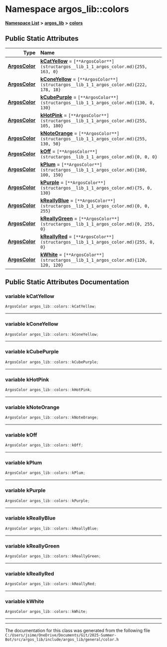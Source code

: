 

# Namespace argos\_lib::colors



[**Namespace List**](namespaces.md) **>** [**argos\_lib**](namespaceargos__lib.md) **>** [**colors**](namespaceargos__lib_1_1colors.md)




























## Public Static Attributes

| Type | Name |
| ---: | :--- |
|  [**ArgosColor**](structargos__lib_1_1_argos_color.md) | [**kCatYellow**](#variable-kcatyellow)   = `[**ArgosColor**](structargos__lib_1_1_argos_color.md){255, 163, 0}`<br> |
|  [**ArgosColor**](structargos__lib_1_1_argos_color.md) | [**kConeYellow**](#variable-kconeyellow)   = `[**ArgosColor**](structargos__lib_1_1_argos_color.md){222, 178, 18}`<br> |
|  [**ArgosColor**](structargos__lib_1_1_argos_color.md) | [**kCubePurple**](#variable-kcubepurple)   = `[**ArgosColor**](structargos__lib_1_1_argos_color.md){130, 0, 130}`<br> |
|  [**ArgosColor**](structargos__lib_1_1_argos_color.md) | [**kHotPink**](#variable-khotpink)   = `[**ArgosColor**](structargos__lib_1_1_argos_color.md){255, 105, 180}`<br> |
|  [**ArgosColor**](structargos__lib_1_1_argos_color.md) | [**kNoteOrange**](#variable-knoteorange)   = `[**ArgosColor**](structargos__lib_1_1_argos_color.md){255, 130, 50}`<br> |
|  [**ArgosColor**](structargos__lib_1_1_argos_color.md) | [**kOff**](#variable-koff)   = `[**ArgosColor**](structargos__lib_1_1_argos_color.md){0, 0, 0}`<br> |
|  [**ArgosColor**](structargos__lib_1_1_argos_color.md) | [**kPlum**](#variable-kplum)   = `[**ArgosColor**](structargos__lib_1_1_argos_color.md){160, 100, 150}`<br> |
|  [**ArgosColor**](structargos__lib_1_1_argos_color.md) | [**kPurple**](#variable-kpurple)   = `[**ArgosColor**](structargos__lib_1_1_argos_color.md){75, 0, 130}`<br> |
|  [**ArgosColor**](structargos__lib_1_1_argos_color.md) | [**kReallyBlue**](#variable-kreallyblue)   = `[**ArgosColor**](structargos__lib_1_1_argos_color.md){0, 0, 255}`<br> |
|  [**ArgosColor**](structargos__lib_1_1_argos_color.md) | [**kReallyGreen**](#variable-kreallygreen)   = `[**ArgosColor**](structargos__lib_1_1_argos_color.md){0, 255, 0}`<br> |
|  [**ArgosColor**](structargos__lib_1_1_argos_color.md) | [**kReallyRed**](#variable-kreallyred)   = `[**ArgosColor**](structargos__lib_1_1_argos_color.md){255, 0, 0}`<br> |
|  [**ArgosColor**](structargos__lib_1_1_argos_color.md) | [**kWhite**](#variable-kwhite)   = `[**ArgosColor**](structargos__lib_1_1_argos_color.md){120, 120, 120}`<br> |










































## Public Static Attributes Documentation




### variable kCatYellow 

```C++
ArgosColor argos_lib::colors::kCatYellow;
```




<hr>



### variable kConeYellow 

```C++
ArgosColor argos_lib::colors::kConeYellow;
```




<hr>



### variable kCubePurple 

```C++
ArgosColor argos_lib::colors::kCubePurple;
```




<hr>



### variable kHotPink 

```C++
ArgosColor argos_lib::colors::kHotPink;
```




<hr>



### variable kNoteOrange 

```C++
ArgosColor argos_lib::colors::kNoteOrange;
```




<hr>



### variable kOff 

```C++
ArgosColor argos_lib::colors::kOff;
```




<hr>



### variable kPlum 

```C++
ArgosColor argos_lib::colors::kPlum;
```




<hr>



### variable kPurple 

```C++
ArgosColor argos_lib::colors::kPurple;
```




<hr>



### variable kReallyBlue 

```C++
ArgosColor argos_lib::colors::kReallyBlue;
```




<hr>



### variable kReallyGreen 

```C++
ArgosColor argos_lib::colors::kReallyGreen;
```




<hr>



### variable kReallyRed 

```C++
ArgosColor argos_lib::colors::kReallyRed;
```




<hr>



### variable kWhite 

```C++
ArgosColor argos_lib::colors::kWhite;
```




<hr>

------------------------------
The documentation for this class was generated from the following file `C:/Users/jsime/OneDrive/Documents/Git/2025-Summer-Bot/src/argos_lib/include/argos_lib/general/color.h`

